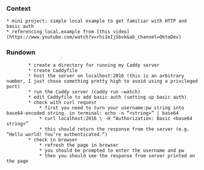 ### Context
    * mini project: simple local example to get familiar with HTTP and basic auth
    * referencing local.example from [this video] (https://www.youtube.com/watch?v=rhi1eIjSbvk&ab_channel=OktaDev)

### Rundown
            * create a directory for running my Caddy server
            * create Caddyfile
            * host the server on localhost:2016 (this is an arbitrary number, I just chose something pretty high to avoid using a privileged port)
            * run the Caddy server (caddy run —watch)
            * edit Caddyfile to add basic auth (setting up basic auth)
            * check with curl request
                * first you need to turn your username:pw string into base64-encoded string. in terminal: echo -n “<string>” | base64
                * curl localhost:2016 \ -H “Authorization: Basic <base64 string>”
                * this should return the response from the server (e.g. “Hello world! You’re authenticated.”)
            * check in browser
                * refresh the page in browser
                * you should be prompted to enter the username and pw
                * then you should see the response from server printed on the page


